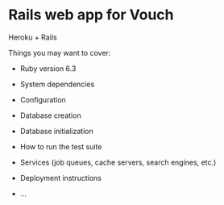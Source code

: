 # Rails web app for Vouch

Heroku + Rails

Things you may want to cover:

* Ruby version 6.3

* System dependencies

* Configuration

* Database creation

* Database initialization

* How to run the test suite

* Services (job queues, cache servers, search engines, etc.)

* Deployment instructions

* ...
